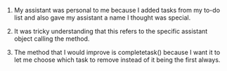 1. My assistant was personal to me because I added tasks from my to-do list and also gave my assistant a name I thought was special.

2. It was tricky understanding that this refers to the specific assistant object calling the method.

3. The method that I would improve is completetask() because I want it to let me choose which task to remove instead of it being the first always. 